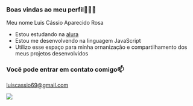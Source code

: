 ### Boas vindas ao meu perfil🧚🏽‍♂️

Meu nome Luis Cássio Aparecido Rosa

- Estou estudando na [alura](https://www.alura.com.br)
- Estou me desenvolvendo na linguagem JavaScript
- Utilizo esse espaço para minha ornanização e compartilhamento dos meus projetos desenvolvidos

### Você pode entrar em contato comigo📫

luiscassio69@gmail.com

![](https://media1.tenor.com/m/9DWUyxexTxYAAAAd/flora-transformation-changing-dress.gif)
